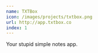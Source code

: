 ```yaml
---
name: TXTBox
icon: /images/projects/txtbox.png
url: http://app.txtbox.co
index: 1
---
```


Your stupid simple notes app.

